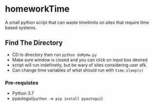 # homeworkTime
A small python script that can waste timelimits on sites that require time based systems.

## Find The Directory
* CD to directory then run ```python doMyHw.py```
* Make sure window is closed and you can click on input box desired
* script will run indefinetly, but be wary of sites considering user afk.
* Can change time variables of what should run with ```time.sleep(x)```

### Pre-requistes 
* Python 3.7
* pyautogui(```python -m pip install pyautogui```)
